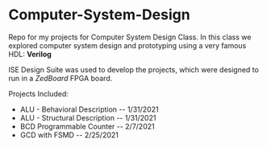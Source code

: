 # Computer-System-Design

Repo for my projects for Computer System Design Class.
In this class we explored computer system design and prototyping using a very famous HDL: **Verilog**

ISE Design Suite was used to develop the projects, which were designed to run in a *ZedBoard* FPGA board.

Projects Included:
  * ALU - Behavioral Description -- 1/31/2021
  * ALU - Structural Description -- 1/31/2021
  * BCD Programmable Counter     -- 2/7/2021
  * GCD with FSMD -- 2/25/2021
